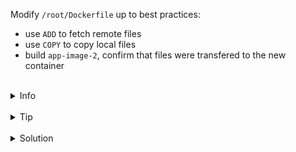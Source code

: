 
Modify `/root/Dockerfile` up to best practices:
- use `ADD` to fetch remote files
- use `COPY` to copy local files
- build `app-image-2`, confirm that files were transfered to the new container


<br>
<details><summary>Info</summary>
<br>

```plain
Documentation: 
https://docs.docker.com/engine/reference/builder/#add
https://docs.docker.com/engine/reference/builder/#copy
```

</details>

<br>
<details><summary>Tip</summary>
<br>

```plain
COPY:
- used to copy files and directories.
ADD:
- used to fetch files, it's recommended to use ADD instead of RUN wget, because it ensures a more precise build cache
- has built-in support for checksum validation of the remote resources
- has a protocol for parsing branches, tags, and subdirectories from Git URLs
```

</details>


<br>
<details><summary>Solution</summary>
<br>

<br>

Modify `/root/Dockerfile` (here we also can specify tag):

<br>

```plain
ADD https://github.com/moby/buildkit.git#v0.10.1 /app
```{{copy}}

<br>

Modify `/root/Dockerfile`:

<br>

```plain
COPY add_file.txt /app
```{{copy}}

<br>

Build the image:

<br>

```plain
docker build -t app-image-2 .
```{{exec}}

<br>

Run the image:

<br>

```plain
docker run --rm app-image-2 ls /app
```{{exec}}


</details>